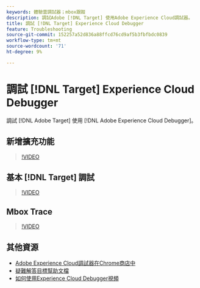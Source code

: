 ```yaml
---
keywords: 體驗雲調試器；mbox跟蹤
description: 調試Adobe [!DNL Target] 使用Adobe Experience Cloud調試器。
title: 調試 [!DNL Target] Experience Cloud Debugger
feature: Troubleshooting
source-git-commit: 152257a52d836a88ffcd76cd9af5b3fbfbdc0839
workflow-type: tm+mt
source-wordcount: '71'
ht-degree: 9%

---
```



# 調試 [!DNL Target] Experience Cloud Debugger

調試 [!DNL Adobe Target] 使用 [!DNL Adobe Experience Cloud Debugger]。

## 新增擴充功能

>[!VIDEO](https://video.tv.adobe.com/v/23114/?quality=12)

## 基本 [!DNL Target] 調試

>[!VIDEO](https://video.tv.adobe.com/v/23115/?quality=12)

## Mbox Trace

>[!VIDEO](https://video.tv.adobe.com/v/23113/?quality=12)

## 其他資源

+ [Adobe Experience Cloud調試器在Chrome商店中](https://chrome.google.com/webstore/detail/adobe-experience-cloud-de/ocdmogmohccmeicdhlhhgepeaijenapj?hl=en)
+ [疑難解答目標幫助文檔](/help/main/r-troubleshooting-target/troubleshooting-target.md)
+ [如何使用Experience Cloud Debugger視頻](https://helpx.adobe.com/marketing-cloud-core/kt/using/experience-cloud-debugger-feature-video-use.html)
